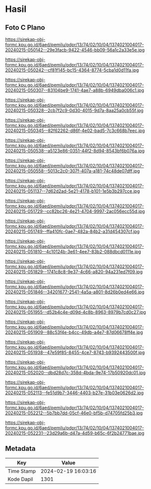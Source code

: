 # Hasil

## Foto C Plano

https://sirekap-obj-formc.kpu.go.id/6aed/pemilu/pdpr/13/74/02/10/04/1374021004017-20240215-050142--29e3facb-9422-4546-bb09-56a1c2a33e5e.jpg

https://sirekap-obj-formc.kpu.go.id/6aed/pemilu/pdpr/13/74/02/10/04/1374021004017-20240215-050242--cf81f145-bc15-4364-8774-5cba1d0d11fa.jpg

https://sirekap-obj-formc.kpu.go.id/6aed/pemilu/pdpr/13/74/02/10/04/1374021004017-20240215-050307--83104be9-1741-4ae7-a88b-6949dba006c1.jpg

https://sirekap-obj-formc.kpu.go.id/6aed/pemilu/pdpr/13/74/02/10/04/1374021004017-20240215-050328--2cb7f2c9-0d30-4015-9d7a-8aa25a0cb55f.jpg

https://sirekap-obj-formc.kpu.go.id/6aed/pemilu/pdpr/13/74/02/10/04/1374021004017-20240215-050345--82f62262-d86f-4e02-bad5-7c3c668b7eec.jpg

https://sirekap-obj-formc.kpu.go.id/6aed/pemilu/pdpr/13/74/02/10/04/1374021004017-20240215-050538--a5123e86-0351-44f2-8d94-8543bf6b076a.jpg

https://sirekap-obj-formc.kpu.go.id/6aed/pemilu/pdpr/13/74/02/10/04/1374021004017-20240215-050558--5013c2c0-307f-407a-a181-74c48de07dff.jpg

https://sirekap-obj-formc.kpu.go.id/6aed/pemilu/pdpr/13/74/02/10/04/1374021004017-20240215-051137--7d62d2ad-5e21-4178-b101-1e5b3b297cce.jpg

https://sirekap-obj-formc.kpu.go.id/6aed/pemilu/pdpr/13/74/02/10/04/1374021004017-20240215-051729--cc82bc26-4e21-4704-9997-2ac056ecc55d.jpg

https://sirekap-obj-formc.kpu.go.id/6aed/pemilu/pdpr/13/74/02/10/04/1374021004017-20240215-051749--ffa410fc-0ae7-482a-84b2-a31d454307cf.jpg

https://sirekap-obj-formc.kpu.go.id/6aed/pemilu/pdpr/13/74/02/10/04/1374021004017-20240215-051810--4c10124b-3e61-4ee7-83b2-088dbcd0111e.jpg

https://sirekap-obj-formc.kpu.go.id/6aed/pemilu/pdpr/13/74/02/10/04/1374021004017-20240215-051829--1741c8c8-9e37-4c66-a820-94a231ed7f09.jpg

https://sirekap-obj-formc.kpu.go.id/6aed/pemilu/pdpr/13/74/02/10/04/1374021004017-20240215-051846--34201677-2541-4a5a-a801-8d26b0ed4e66.jpg

https://sirekap-obj-formc.kpu.go.id/6aed/pemilu/pdpr/13/74/02/10/04/1374021004017-20240215-051955--d52b4c4e-d09d-4c8b-8963-8979b7cd0c27.jpg

https://sirekap-obj-formc.kpu.go.id/6aed/pemilu/pdpr/13/74/02/10/04/1374021004017-20240215-051909--88c53f4e-b4cc-49db-a4e7-87d06678ff4e.jpg

https://sirekap-obj-formc.kpu.go.id/6aed/pemilu/pdpr/13/74/02/10/04/1374021004017-20240215-051938--47e59f85-8455-4ce7-8743-b9392443500f.jpg

https://sirekap-obj-formc.kpu.go.id/6aed/pemilu/pdpr/13/74/02/10/04/1374021004017-20240215-052020--dbd28d7c-358d-4bda-9e74-17b50920dc01.jpg

https://sirekap-obj-formc.kpu.go.id/6aed/pemilu/pdpr/13/74/02/10/04/1374021004017-20240215-052113--fe51d9b7-3446-4403-b27e-31b03e0626d2.jpg

https://sirekap-obj-formc.kpu.go.id/6aed/pemilu/pdpr/13/74/02/10/04/1374021004017-20240215-052212--5b7bb7dd-05cf-46e0-bf5b-d74705fd25b3.jpg

https://sirekap-obj-formc.kpu.go.id/6aed/pemilu/pdpr/13/74/02/10/04/1374021004017-20240215-052231--23d29a6b-d47a-4d59-b65c-6f2b24771bae.jpg


## Metadata

| Key        | Value               |
| ---------- | ------------------- |
| Time Stamp | 2024-02-19 16:03:16 |
| Kode Dapil | 1301                |



